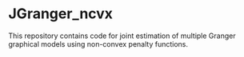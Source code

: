 # JGranger_ncvx
This repository contains code for joint estimation of multiple Granger graphical models using non-convex penalty functions.